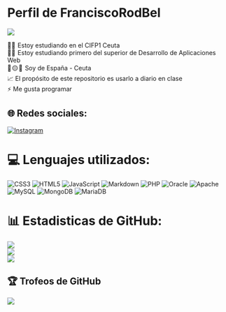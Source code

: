 # Perfil de FranciscoRodBel

[![](https://visitcount.itsvg.in/api?id=FranciscoRodBel&icon=0&color=0)](https://visitcount.itsvg.in)<br>

👨‍🎓  Estoy estudiando en el CIFP1 Ceuta<br>👨‍💻  Estoy estudiando primero  del superior de Desarrollo de Aplicaciones Web<br>🔴 🟡 🔴  Soy de España - Ceuta<br>📈 El propósito de este repositorio es usarlo a diario en clase<br>⚡ Me gusta programar


## 🌐 Redes sociales:
[![Instagram](https://img.shields.io/badge/Instagram-%23E4405F.svg?logo=Instagram&logoColor=white)](https://instagram.com/francisco.rb24) 

# 💻 Lenguajes utilizados:
![CSS3](https://img.shields.io/badge/css3-%231572B6.svg?style=for-the-badge&logo=css3&logoColor=white) ![HTML5](https://img.shields.io/badge/html5-%23E34F26.svg?style=for-the-badge&logo=html5&logoColor=white) ![JavaScript](https://img.shields.io/badge/javascript-%23323330.svg?style=for-the-badge&logo=javascript&logoColor=%23F7DF1E) ![Markdown](https://img.shields.io/badge/markdown-%23000000.svg?style=for-the-badge&logo=markdown&logoColor=white) ![PHP](https://img.shields.io/badge/php-%23777BB4.svg?style=for-the-badge&logo=php&logoColor=white) ![Oracle](https://img.shields.io/badge/Oracle-F80000?style=for-the-badge&logo=oracle&logoColor=white) ![Apache](https://img.shields.io/badge/apache-%23D42029.svg?style=for-the-badge&logo=apache&logoColor=white) ![MySQL](https://img.shields.io/badge/mysql-%2300f.svg?style=for-the-badge&logo=mysql&logoColor=white) ![MongoDB](https://img.shields.io/badge/MongoDB-%234ea94b.svg?style=for-the-badge&logo=mongodb&logoColor=white) ![MariaDB](https://img.shields.io/badge/MariaDB-003545?style=for-the-badge&logo=mariadb&logoColor=white)
# 📊 Estadisticas de GitHub:
![](https://github-readme-stats.vercel.app/api?username=FranciscoRodBel&theme=dark&hide_border=false&include_all_commits=false&count_private=false)<br/>
![](https://github-readme-streak-stats.herokuapp.com/?user=FranciscoRodBel&theme=dark&hide_border=false)<br/>
![](https://github-readme-stats.vercel.app/api/top-langs/?username=FranciscoRodBel&theme=dark&hide_border=false&include_all_commits=false&count_private=false&layout=compact)

## 🏆 Trofeos de GitHub
![](https://github-profile-trophy.vercel.app/?username=FranciscoRodBel&theme=radical&no-frame=false&no-bg=false&margin-w=4)
